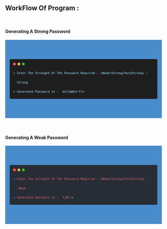 ## WorkFlow Of Program :
<br>

<h4>Generating A Strong Password</h4>
<p>
<img src="Output-1.png" alt="Sample Output">
</p>

<br>

<h4>Generating A Weak Password</h4>
<p>
<img src="Output-2.png" alt="Sample Output">
</p>
